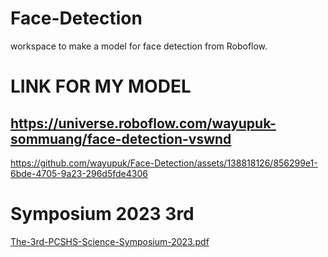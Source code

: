 # Face-Detection
workspace to make a model for face detection from Roboflow.

# LINK FOR MY MODEL
## https://universe.roboflow.com/wayupuk-sommuang/face-detection-vswnd






https://github.com/wayupuk/Face-Detection/assets/138818126/856299e1-6bde-4705-9a23-296d5fde4306

# Symposium 2023 3rd

[The-3rd-PCSHS-Science-Symposium-2023.pdf](https://github.com/wayupuk/Face-Detection/files/12050242/The-3rd-PCSHS-Science-Symposium-2023.pdf)
